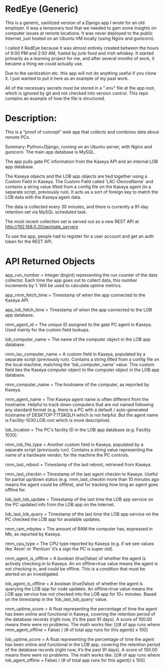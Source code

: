 # RedEye (Generic)

This is a generic, sanitized version of a Django app I wrote for an old employer. It was a temporary tool that we needed to gain some insights on computer issues at remote locations. It was never deployed to the public Internet, just hosted on an Ubuntu VM locally (using Nginx and gunicorn).

I called it RedEye because it was almost entirely created between the hours of 9:00 PM and 2:00 AM, fueled by junk food and irish whiskey. It started primarily as a learning project for me, and after several months of work, it became a thing we could actually use.

Due to the sanitization etc. this app will not do anything useful if you clone it. I just wanted to put it here as an example of my past work.

All of the necessary secrets must be stored in a ".env" file at the app root, which is ignored by git and not checked into version control. This repo contains an example of how the file is structured.

# Description:

This is a "proof of concept" web app that collects and combines data about remote PCs.

Summary: Python+Django, running on an Ubuntu server, with Nginx and gunicorn. The main app database is MySQL.

The app pulls gate PC information from the Kaseya API and an internal LOB app database.

The Kaseya objects and the LOB app objects are tied together using a Custom Field in Kaseya. The Custom Field called 'LAC-DeviceName' and contains a string value lifted from a config file on the Kaseya agent (in a separate script, previously run). It acts as a sort of foreign key to match the LOB data with the Kaseya agent data.

The data is collected every 30 minutes, and there is currently a 91-day retention set via MySQL scheduled task.

The most recent collection set is served out as a new REST API at http://192.168.0.20/api/gate_servers

To use the app, people had to register for a user account and get an auth token for the REST API.

# API Returned Objects

app_run_number = Integer (bigint) representing the run counter of the data collector. Each time the app goes out to collect data, this number increments by 1. Will be used to calculate uptime metrics.

app_rmm_fetch_time = Timestamp of when the app connected to the Kaseya API.

app_lob_fetch_time = Timestamp of when the app connected to the LOB app database.

rmm_agent_id = The unique ID assigned to the gate PC agent in Kaseya. Used mainly for the custom field lookups.

lob_computer_name = The name of the computer object in the LOB app database.

rmm_lac_computer_name = A custom field in Kaseya, populated by a separate script (previously run). Contains a string lifted from a config file on the local machine, matching the 'lob_computer_name' value. This custom field ties the Kaseya computer object to the computer object in the LOB app database.

rmm_computer_name = The hostname of the computer, as reported by Kaseya.

rmm_agent_name = The Kaseya agent name is often different from the hostname. Helpful to track down computers that are not named following any standard format (e.g. there is a PC with a default / auto-generated hostname of DESKTOP-T1TSKQLH which is not helpful. But the agent name is Facility-1030.LOB.root which is more descriptive).

lob_location = The PC's facility ID in the LOB app database (e.g. Facility 1030).

rmm_lob_file_type = Another custom field in Kaseya, populated by a separate script (previously run). Contains a string value representing the name of a hardware vendor, for the machine the PC controls.

rmm_last_reboot = Timestamp of the last reboot, retrieved from Kaseya.

rmm_last_checkin = Timestamp of the last agent checkin to Kaseya. Useful for partial up/down status (e.g. rmm_last_checkin more than 10 minutes ago means the agent could be offline), and for tracking how long an agent goes offline for.

lob_last_lob_update = Timestamp of the last time the LOB app service on the PC updated info from the LOB app on the Internet.

lob_last_lob_query = Timestamp of the last time the LOB app service on the PC checked the LOB app for available updates.

rmm_ram_mbytes = The amount of RAM the computer has, expressed in Mb, as reported by Kaseya.

rmm_cpu_type = The CPU type reported by Kaseya (e.g. if we see values like ‘Atom’ or ‘Pentium’ it’s a sign the PC is super old).

rmm_agent_is_offline = A boolean (true|false) of whether the agent is actively checking in to Kaseya. An on offline=true value means the agent is not checking in, and could be offline. This is a condition that must be alerted on an investigated.

lob_agent_is_offline = A boolean (true|false) of whether the agent is querying the LOB app for code updates. An offline=true value means the LOB app service has not checked into the LOB app for 10+ minutes. Based on the timestamp in the ‘lob_last_lob_query’ value.

rmm_uptime_score = A float representing the percentage of time the agent has been online and functional in Kaseya, covering the retention period of the database records (right now, it’s the past 91 days). A score of 100.00 means there were no problems. The math works like: [((# of app runs where rmm_agent_offline = False) / (# of total app runs for this agent)) x 100]

lob_uptime_score = A float representing the percentage of time the agent has been online and functional in the LOB app, covering the retention period of the database records (right now, it’s the past 91 days). A score of 100.00 means there were no problems. The math works like: [((# of app runs where lob_agent_offline = False) / (# of total app runs for this agent)) x 100]

